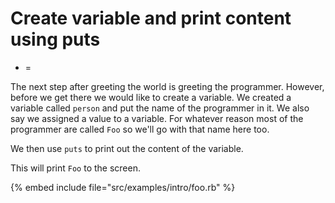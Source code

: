 # Create variable and print content using puts

* =


The next step after greeting the world is greeting the programmer.
However, before we get there we would like to create a variable.
We created a variable called `person` and put the name of the programmer in it.
We also say we assigned a value to a variable.
For whatever reason most of the programmer are called `Foo` so we'll go with that name here too.

We then use `puts` to print out the content of the variable.

This will print `Foo` to the screen.


{% embed include file="src/examples/intro/foo.rb" %}


